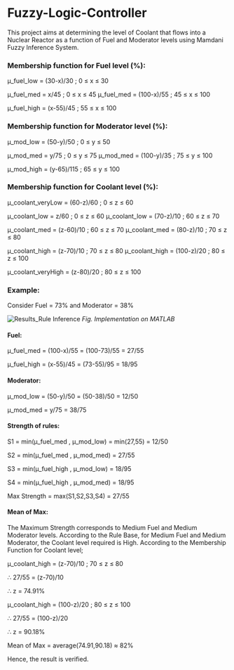# Fuzzy-Logic-Controller

This project aims at determining the level of Coolant that flows into a Nuclear Reactor as a function of Fuel and Moderator levels using Mamdani Fuzzy Inference System.

### Membership function for Fuel level (%):

μ_fuel_low = (30-x)/30 ; 0 ≤ x ≤ 30

μ_fuel_med = x/45 ; 0 ≤ x ≤ 45
μ_fuel_med = (100-x)/55 ; 45 ≤ x ≤ 100

μ_fuel_high = (x-55)/45 ; 55 ≤ x ≤ 100

### Membership function for Moderator level (%):

μ_mod_low = (50-y)/50 ; 0 ≤ y ≤ 50

μ_mod_med = y/75 ; 0 ≤ y ≤ 75
μ_mod_med = (100-y)/35 ; 75 ≤ y ≤ 100

μ_mod_high = (y-65)/115 ; 65 ≤ y ≤ 100

### Membership function for Coolant level (%):

μ_coolant_veryLow = (60-z)/60 ; 0 ≤ z ≤ 60

μ_coolant_low = z/60 ; 0 ≤ z ≤ 60
μ_coolant_low = (70-z)/10 ; 60 ≤ z ≤ 70

μ_coolant_med = (z-60)/10 ; 60 ≤ z ≤ 70
μ_coolant_med = (80-z)/10 ; 70 ≤ z ≤ 80

μ_coolant_high = (z-70)/10 ; 70 ≤ z ≤ 80
μ_coolant_high = (100-z)/20 ; 80 ≤ z ≤ 100

μ_coolant_veryHigh = (z-80)/20 ; 80 ≤ z ≤ 100

### Example:

Consider Fuel = 73% and Moderator = 38%

![Results_Rule Inference](https://github.com/vaibhavparekh9/Fuzzy-Logic-Controller/assets/153970846/0d9eddb4-2203-46d2-9805-04572a3f714c)
_Fig. Implementation on MATLAB_ 

#### Fuel:

μ_fuel_med = (100-x)/55 = (100-73)/55 = 27/55

μ_fuel_high = (x-55)/45 = (73-55)/95 = 18/95

#### Moderator:

μ_mod_low = (50-y)/50 = (50-38)/50 = 12/50

μ_mod_med = y/75 = 38/75

#### Strength of rules:

S1 = min(μ_fuel_med , μ_mod_low) = min(27,55) = 12/50

S2 = min(μ_fuel_med , μ_mod_med) = 27/55

S3 = min(μ_fuel_high , μ_mod_low) = 18/95

S4 = min(μ_fuel_high , μ_mod_med) = 18/95

Max Strength = max(S1,S2,S3,S4) = 27/55

#### Mean of Max:

The Maximum Strength corresponds to Medium Fuel and Medium Moderator levels. According to the Rule Base, for Medium Fuel and Medium Moderator, the Coolant level required is High. According to the Membership Function for Coolant  level;

μ_coolant_high = (z-70)/10 ; 70 ≤ z ≤ 80

∴ 27/55 = (z-70)/10

∴ z = 74.91%

μ_coolant_high = (100-z)/20 ; 80 ≤ z ≤ 100

∴ 27/55 = (100-z)/20

∴ z = 90.18%

Mean of Max = average(74.91,90.18) ≈ 82%

Hence, the result is verified.
